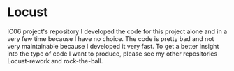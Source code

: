 # Locust
IC06 project's repository
I developed the code for this project alone and in a very few time because I have no choice.
The code is pretty bad and not very maintainable because I developed it very fast.
To get a better insight into the type of code I want to produce, please see my other repositories Locust-rework and rock-the-ball.
